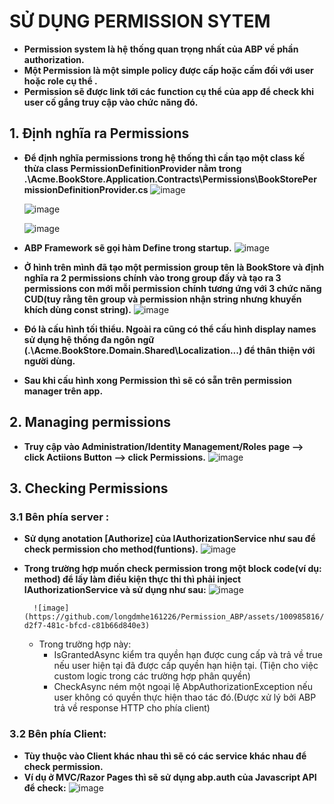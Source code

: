 # SỬ DỤNG PERMISSION SYTEM
- **Permission system là hệ thống quan trọng nhất của ABP về phần authorization.**
- **Một Permission là một simple policy được cấp hoặc cấm đối với user hoặc role cụ thể .**
- **Permission sẽ được link tới các function cụ thể của app để check khi user cố gắng truy cập vào chức năng đó.**

## 1. Định nghĩa ra Permissions
- **Để định nghĩa permissions trong hệ thống thì cần tạo một class kế thừa class PermissionDefinitionProvider nằm trong .\Acme.BookStore.Application.Contracts\Permissions\BookStorePermissionDefinitionProvider.cs**
	![image](https://github.com/longdmhe161226/Permission_ABP/assets/100985816/3cb35f52-6d95-4fea-ac76-b003959e172f)

	![image](https://github.com/longdmhe161226/Permission_ABP/assets/100985816/7171034b-228c-4466-8b28-3bd752d7331e)

	![image](https://github.com/longdmhe161226/Permission_ABP/assets/100985816/66020955-4d8e-4330-a0cd-926498251ac3)

- **ABP Framework sẽ gọi hàm Define trong startup.**
	![image](https://github.com/longdmhe161226/Permission_ABP/assets/100985816/8ecfa2da-d17f-4deb-957e-ae696d30238d)

- **Ở hình trên mình đã tạo một permission group tên là BookStore và định nghĩa ra 2 permissions chính vào trong group đấy và tạo ra 3 permissions con mới mỗi permission chính tương ứng với 3 chức năng CUD(tuy rằng tên group và permission nhận string nhưng khuyến khích dùng const string).**
	![image](https://github.com/longdmhe161226/Permission_ABP/assets/100985816/6eaa934c-4777-46ab-bba6-c558d69f156f)

- **Đó là cấu hình tối thiểu. Ngoài ra cũng có thể cấu hình display names sử dụng hệ thống đa ngôn ngữ (.\Acme.BookStore.Domain.Shared\Localization\...) để thân thiện với người dùng.**
	
- **Sau khi cấu hình xong Permission thì sẽ có sẵn trên permission manager trên app.**

## 2. Managing permissions
- **Truy cập vào Administration/Identity Management/Roles page --> click Actiions Button --> click Permissions.**
	![image](https://github.com/longdmhe161226/Permission_ABP/assets/100985816/a6a2259e-ff25-4f96-825d-7994a80fede8)

## 3. Checking Permissions
### 3.1 Bên phía server :
- **Sử dụng anotation  [Authorize] của IAuthorizationService như sau để check permission cho method(funtions).**
		![image](https://github.com/longdmhe161226/Permission_ABP/assets/100985816/562a0590-ac1c-4e0a-aa60-8cfdd9ecaf80)

- **Trong trường hợp muốn check permission trong một block code(ví dụ: method) để lấy làm điều kiện thực thi thì phải inject IAuthorizationService và sử dụng như sau:**
		![image](https://github.com/longdmhe161226/Permission_ABP/assets/100985816/7e635406-8e91-4d66-bd76-18f32bb44d74)


  		![image](https://github.com/longdmhe161226/Permission_ABP/assets/100985816/06b014c4-d2f7-481c-bfcd-c81b66d840e3)


  - Trong trường hợp này:
	- IsGrantedAsync kiểm tra quyền hạn được cung cấp và trả về true nếu user hiện tại đã được cấp quyền hạn hiện tại. (Tiện cho việc custom logic trong các trường hợp phân quyền)
	- CheckAsync ném một ngoại lệ AbpAuthorizationException nếu user không có quyền thực hiện thao tác đó.(Được xử lý bởi ABP trả về response HTTP cho phía client)

### 3.2 Bên phía Client: 
- **Tùy thuộc vào Client khác nhau thì sẽ có các service khác nhau để check permission.**
- **Ví dụ ở MVC/Razor Pages thì sẽ sử dụng abp.auth của Javascript API để check:**
		![image](https://github.com/longdmhe161226/Permission_ABP/assets/100985816/2473a2b6-4dfa-4585-9b03-3edd082eaa4c)


